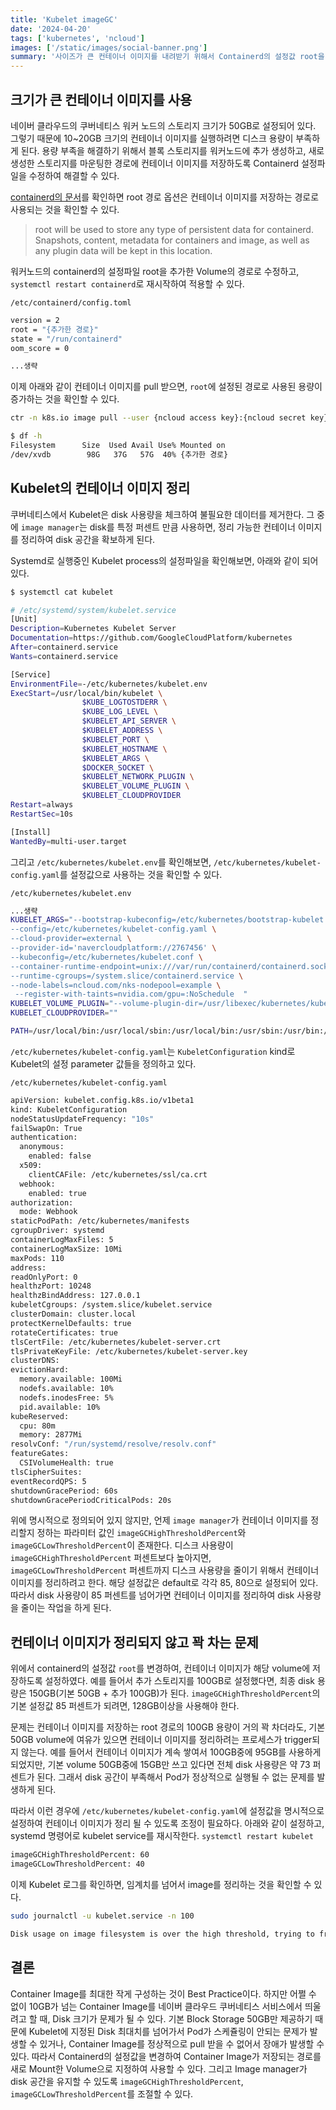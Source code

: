 ```yaml
---
title: 'Kubelet imageGC'
date: '2024-04-20'
tags: ['kubernetes', 'ncloud']
images: ['/static/images/social-banner.png']
summary: '사이즈가 큰 컨테이너 이미지를 내려받기 위해서 Containerd의 설정값 root을 새로운 스토리지를 추가한 경로로 수정하였다. Kubelet은 imageGCHighThresholdPercent로 설정된 임계치보다 disk 사용량이 많으면, 컨테이너 이미지를 정리하여 disk 공간을 확보하려고 한다. imageGCHighThresholdPercent이 기본값으로 85로 설정되어 있고, disk의 85 퍼센트 이상 사용했을 때 정리 프로세스가 실행된다. 문제는 Containerd root 경로의 volume이 거의 꽉 차더라도, 전체 volume의 사용량은 85 퍼센트가 되지 않을 수 있다는 것이다. Containerd root 경로의 volume에 여유가 없어서 새로 스케쥴된 Pod의 컨테이너 이미지를 내려 받지 못하는 문제가 발생할 수 있다. imageGCHighThresholdPercent 설정값을 조절하여 이 문제를 해결할 수 있다.'
---
```


## 크기가 큰 컨테이너 이미지를 사용

네이버 클라우드의 쿠버네티스 워커 노드의 스토리지 크기가 50GB로 설정되어 있다. 그렇기 때문에 10~20GB 크기의 컨테이너 이미지를 실행하려면 디스크 용량이 부족하게 된다. 용량 부족을 해결하기 위해서 블록 스토리지를 워커노드에 추가 생성하고, 새로 생성한 스토리지를 마운팅한 경로에 컨테이너 이미지를 저장하도록 Containerd 설정파일을 수정하여 해결할 수 있다.

[containerd의 문서](https://github.com/containerd/containerd/blob/main/docs/ops.md)를 확인하면 root 경로 옵션은 컨테이너 이미지를 저장하는 경로로 사용되는 것을 확인할 수 있다.

> root will be used to store any type of persistent data for containerd. Snapshots, content, metadata for containers and image, as well as any plugin data will be kept in this location.

워커노드의 containerd의 설정파일 root을 추가한 Volume의 경로로 수정하고, `systemctl restart containerd`로 재시작하여 적용할 수 있다.

`/etc/containerd/config.toml`
```bash
version = 2
root = "{추가한 경로}"
state = "/run/containerd"
oom_score = 0

...생략
```

이제 아래와 같이 컨테이너 이미지를 pull 받으면, `root`에 설정된 경로로 사용된 용량이 증가하는 것을 확인할 수 있다. 

```bash
ctr -n k8s.io image pull --user {ncloud access key}:{ncloud secret key} {conatiner registry 주소}
```

```bash
$ df -h
Filesystem      Size  Used Avail Use% Mounted on
/dev/xvdb        98G   37G   57G  40% {추가한 경로}
```

## Kubelet의 컨테이너 이미지 정리

쿠버네티스에서 Kubelet은 disk 사용량을 체크하여 불필요한 데이터를 제거한다. 그 중에 `image manager`는 disk를 특정 퍼센트 만큼 사용하면, 정리 가능한 컨테이너 이미지를 정리하여 disk 공간을 확보하게 된다.

Systemd로 실행중인 Kubelet process의 설정파일을 확인해보면, 아래와 같이 되어 있다.

```bash
$ systemctl cat kubelet

# /etc/systemd/system/kubelet.service
[Unit]
Description=Kubernetes Kubelet Server
Documentation=https://github.com/GoogleCloudPlatform/kubernetes
After=containerd.service
Wants=containerd.service

[Service]
EnvironmentFile=-/etc/kubernetes/kubelet.env
ExecStart=/usr/local/bin/kubelet \
                $KUBE_LOGTOSTDERR \
                $KUBE_LOG_LEVEL \
                $KUBELET_API_SERVER \
                $KUBELET_ADDRESS \
                $KUBELET_PORT \
                $KUBELET_HOSTNAME \
                $KUBELET_ARGS \
                $DOCKER_SOCKET \
                $KUBELET_NETWORK_PLUGIN \
                $KUBELET_VOLUME_PLUGIN \
                $KUBELET_CLOUDPROVIDER
Restart=always
RestartSec=10s

[Install]
WantedBy=multi-user.target
```

그리고 `/etc/kubernetes/kubelet.env`를 확인해보면, `/etc/kubernetes/kubelet-config.yaml`를 설정값으로 사용하는 것을 확인할 수 있다.

`/etc/kubernetes/kubelet.env`
```bash
...생략
KUBELET_ARGS="--bootstrap-kubeconfig=/etc/kubernetes/bootstrap-kubelet.conf \
--config=/etc/kubernetes/kubelet-config.yaml \
--cloud-provider=external \
--provider-id='navercloudplatform://2767456' \
--kubeconfig=/etc/kubernetes/kubelet.conf \
--container-runtime-endpoint=unix:///var/run/containerd/containerd.sock \
--runtime-cgroups=/system.slice/containerd.service \
--node-labels=ncloud.com/nks-nodepool=example \
 --register-with-taints=nvidia.com/gpu=:NoSchedule  "
KUBELET_VOLUME_PLUGIN="--volume-plugin-dir=/usr/libexec/kubernetes/kubelet-plugins/volume/exec"
KUBELET_CLOUDPROVIDER=""

PATH=/usr/local/bin:/usr/local/sbin:/usr/local/bin:/usr/sbin:/usr/bin:/sbin:/bin
```

`/etc/kubernetes/kubelet-config.yaml`는 `KubeletConfiguration` kind로 Kubelet의 설정 parameter 값들을 정의하고 있다.

`/etc/kubernetes/kubelet-config.yaml`
```bash
apiVersion: kubelet.config.k8s.io/v1beta1
kind: KubeletConfiguration
nodeStatusUpdateFrequency: "10s"
failSwapOn: True
authentication:
  anonymous:
    enabled: false
  x509:
    clientCAFile: /etc/kubernetes/ssl/ca.crt
  webhook:
    enabled: true
authorization:
  mode: Webhook
staticPodPath: /etc/kubernetes/manifests
cgroupDriver: systemd
containerLogMaxFiles: 5
containerLogMaxSize: 10Mi
maxPods: 110
address: 
readOnlyPort: 0
healthzPort: 10248
healthzBindAddress: 127.0.0.1
kubeletCgroups: /system.slice/kubelet.service
clusterDomain: cluster.local
protectKernelDefaults: true
rotateCertificates: true
tlsCertFile: /etc/kubernetes/kubelet-server.crt
tlsPrivateKeyFile: /etc/kubernetes/kubelet-server.key
clusterDNS:
evictionHard:
  memory.available: 100Mi
  nodefs.available: 10%
  nodefs.inodesFree: 5%
  pid.available: 10%
kubeReserved:
  cpu: 80m
  memory: 2877Mi
resolvConf: "/run/systemd/resolve/resolv.conf"
featureGates:
  CSIVolumeHealth: true
tlsCipherSuites:
eventRecordQPS: 5
shutdownGracePeriod: 60s
shutdownGracePeriodCriticalPods: 20s
```

위에 명시적으로 정의되어 있지 않지만, 언제 `image manager`가 컨테이너 이미지를 정리할지 정하는 파라미터 값인 `imageGCHighThresholdPercent`와 `imageGCLowThresholdPercent`이 존재한다. 디스크 사용량이 `imageGCHighThresholdPercent` 퍼센트보다 높아지면, `imageGCLowThresholdPercent` 퍼센트까지 디스크 사용량을 줄이기 위해서 컨테이너 이미지를 정리하려고 한다. 해당 설정값은 default로 각각 85, 80으로 설정되어 있다. 따라서 disk 사용량이 85 퍼센트를 넘어가면 컨테이너 이미지를 정리하여 disk 사용량을 줄이는 작업을 하게 된다.

## 컨테이너 이미지가 정리되지 않고 꽉 차는 문제

위에서 containerd의 설정값 `root`를 변경하여, 컨테이너 이미지가 해당 volume에 저장하도록 설정하였다. 예를 들어서 추가 스토리지를 100GB로 설정했다면, 최종 disk 용량은 150GB(기본 50GB + 추가 100GB)가 된다. `imageGCHighThresholdPercent`의 기본 설정값 85 퍼센트가 되려면, 128GB이상을 사용해야 한다. 

문제는 컨테이너 이미지를 저장하는 root 경로의 100GB 용량이 거의 꽉 차더라도, 기본 50GB volume에 여유가 있으면 컨테이너 이미지를 정리하려는 프로세스가 trigger되지 않는다. 예를 들어서 컨테이너 이미지가 계속 쌓여서 100GB중에 95GB를 사용하게 되었지만, 기본 volume 50GB중에 15GB만 쓰고 있다면 전체 disk 사용량은 약 73 퍼센트가 된다. 그래서 disk 공간이 부족해서 Pod가 정상적으로 실행될 수 없는 문제를 발생하게 된다.

따라서 이런 경우에 `/etc/kubernetes/kubelet-config.yaml`에 설정값을 명시적으로 설정하여 컨테이너 이미지가 정리 될 수 있도록 조정이 필요하다. 아래와 같이 설정하고, systemd 명령어로 kubelet service를 재시작한다. `systemctl restart kubelet` 

```bash
imageGCHighThresholdPercent: 60
imageGCLowThresholdPercent: 40
```

이제 Kubelet 로그를 확인하면, 임계치를 넘어서 image를 정리하는 것을 확인할 수 있다.

```bash
sudo journalctl -u kubelet.service -n 100
```

```bash
Disk usage on image filesystem is over the high threshold, trying to free bytes down to the low threshold" usage=93 highThreshold=60 amountToFree=55522593996 lowThreshold=40
```

## 결론

Container Image를 최대한 작게 구성하는 것이 Best Practice이다. 하지만 어쩔 수 없이 10GB가 넘는 Container Image를 네이버 클라우드 쿠버네티스 서비스에서 띄울려고 할 때, Disk 크기가 문제가 될 수 있다. 기본 Block Storage 50GB만 제공하기 때문에 Kubelet에 지정된 Disk 최대치를 넘어가서 Pod가 스케쥴링이 안되는 문제가 발생할 수 있거나, Container Image를 정상적으로 pull 받을 수 없어서 장애가 발생할 수 있다. 따라서 Containerd의 설정값을 변경하여 Container Image가 저장되는 경로를 새로 Mount한 Volume으로 지정하여 사용할 수 있다. 그리고 Image manager가 disk 공간을 유지할 수 있도록 `imageGCHighThresholdPercent`, `imageGCLowThresholdPercent`를 조절할 수 있다.